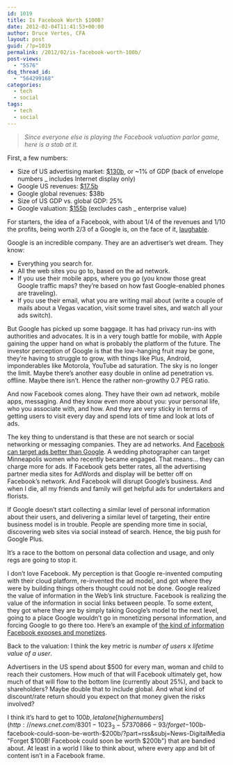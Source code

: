 ```yaml
---
id: 1019
title: Is Facebook Worth $100B?
date: 2012-02-04T11:41:53+00:00
author: Druce Vertes, CFA
layout: post
guid: /?p=1019
permalink: /2012/02/is-facebook-worth-100b/
post-views:
  - "5576"
dsq_thread_id:
  - "564299168"
categories:
  - tech
  - social
tags:
  - tech
  - social
---
```

> *Since everyone else is playing the Facebook valuation parlor game, here is a stab at it.*
<!--more-->

  
First, a few numbers:

  * Size of US advertising market: [$130b](http://kantarmediana.com/intelligence/press/us-advertising-expenditures-increased-65-percent-2010 "US advertising market"), or ~1% of GDP (back of envelope numbers _ includes Internet display only)
  * Google US revenues: [$17.5b](http://investor.google.com/pdf/20111231_google_10K.pdf "Google 10K")
  * Google global revenues: $38b
  * Size of US GDP vs. global GDP: 25%
  * Google valuation: [$155b](http://finance.yahoo.com/q/ks?s=goog "Yahoo! Finance") (excludes cash _ enterprise value)

For starters, the idea of a Facebook, with about 1/4 of the revenues and 1/10 the profits, being worth 2/3 of a Google is, on the face of it, [laughable](http://www.ritholtz.com/blog/2012/02/whos-a-daily-facebook-user-anyone-who-clicks-like/ "Ritholtz.com").

Google is an incredible company. They are an advertiser’s wet dream. They know:

  * Everything you search for.
  * All the web sites you go to, based on the ad network.
  * If you use their mobile apps, where you go (you know those great Google traffic maps? they’re based on how fast Google-enabled phones are traveling).
  * If you use their email, what you are writing mail about (write a couple of mails about a Vegas vacation, visit some travel sites, and watch all your ads switch).

But Google has picked up some baggage. It has had privacy run-ins with authorities and advocates. It is in a very tough battle for mobile, with Apple gaining the upper hand on what is probably the platform of the future. The investor perception of Google is that the low-hanging fruit may be gone, they’re having to struggle to grow, with things like Plus, Android, imponderables like Motorola, YouTube ad saturation. The sky is no longer the limit. Maybe there’s another easy double in online ad penetration vs. offline. Maybe there isn’t. Hence the rather non-growthy 0.7 PEG ratio.

And now Facebook comes along. They have their own ad network, mobile apps, messaging. And they know even more about you: your personal life, who you associate with, and how. And they are very sticky in terms of getting users to visit every day and spend lots of time and look at lots of ads.

The key thing to understand is that these are not search or social networking or messaging companies. They are ad networks. And  [Facebook can target ads better than Google](http://jeffmatthewsisnotmakingthisup.blogspot.com/2012/01/is-facebook-killing-google-no-but.html "Jeff Matthews Is Not Making This Up"). A wedding photographer can target Minneapolis women who recently became engaged. That means… they can charge more for ads. If Facebook gets better rates, all the advertising partner media sites for AdWords and display will be better off on Facebook’s network. And Facebook will disrupt Google’s business. And when I die, all my friends and family will get helpful ads for undertakers and florists.

If Google doesn’t start collecting a similar level of personal information about their users, and delivering a similar level of targeting, their entire business model is in trouble. People are spending more time in social, discovering web sites via social instead of search. Hence, the big push for Google Plus.

It’s a race to the bottom on personal data collection and usage, and only regs are going to stop it.

I don’t love Facebook. My perception is that Google re-invented computing with their cloud platform, re-invented the ad model, and got where they were by building things others thought could not be done. Google realized the value of information in the Web’s link structure. Facebook is realizing the value of the information in social links between people. To some extent, they got where they are by simply taking Google’s model to the next level, going to a place Google wouldn’t go in monetizing personal information, and forcing Google to go there too. Here’s an example of [the kind of information Facebook exposes and monetizes](https://graph.facebook.com/search?q=herpes&type=post).

Back to the valuation: I think the key metric is _number of users_ x _lifetime value of a user_.

Advertisers in the US spend about $500 for every man, woman and child to reach their customers. How much of that will Facebook ultimately get, how much of that will flow to the bottom line (currently about 25%), and back to shareholders? Maybe double that to include global. And what kind of discount/rate return should you expect on that money given the risks involved?

I think it’s hard to get to $100b, let alone [higher numbers](http://news.cnet.com/8301-1023_3-57370866-93/forget-$100b-facebook-could-soon-be-worth-$200b/?part=rss&subj=News-DigitalMedia "Forget $100B! Facebook could soon be worth $200b") that are bandied about. At least in a world I like to think about, where every app and bit of content isn’t in a Facebook frame.
